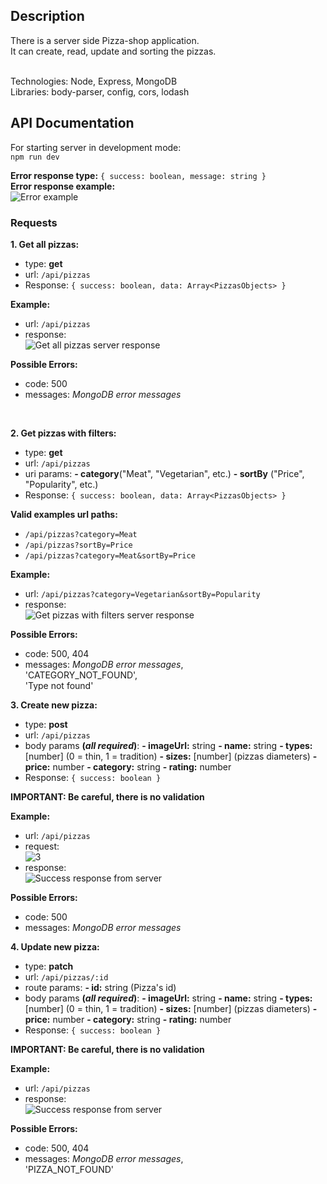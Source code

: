 ## Description

There is a server side Pizza-shop application. </br>
It can create, read, update and sorting the pizzas. </br>
</br>

Technologies: Node, Express, MongoDB </br>
Libraries: body-parser, config, cors, lodash </br>

## API Documentation

For starting server in development mode: </br>
`npm run dev`
</br>

**Error response type:** `{ success: boolean, message: string }` </br>
**Error response example:** </br>
![Error example](https://user-images.githubusercontent.com/57848626/88582410-58df9000-d057-11ea-8ce4-a6d54e979738.JPG)

### Requests

**1. Get all pizzas:**
</br>

- type: **get**
- url: `/api/pizzas`
- Response: `{ success: boolean, data: Array<PizzasObjects> }`

**Example:** </br>

- url: `/api/pizzas` </br>
- response: </br>
  ![Get all pizzas server response](https://user-images.githubusercontent.com/57848626/88577224-59742880-d04f-11ea-8fd5-c82a3b6a6f07.JPG)

**Possible Errors:**

- code: 500
- messages: _MongoDB error messages_

 </br>

**2. Get pizzas with filters:**
</br>

- type: **get**
- url: `/api/pizzas`
- uri params:
  **- category**("Meat", "Vegetarian", etc.)
  **- sortBy** ("Price", "Popularity", etc.)
- Response: `{ success: boolean, data: Array<PizzasObjects> }`

**Valid examples url paths:** </br>

- `/api/pizzas?category=Meat`
- `/api/pizzas?sortBy=Price`
- `/api/pizzas?category=Meat&sortBy=Price`

**Example:**

- url: `/api/pizzas?category=Vegetarian&sortBy=Popularity`
- response: </br>
  ![Get pizzas with filters server response](https://user-images.githubusercontent.com/57848626/88579199-575f9900-d052-11ea-8851-20abc9009d88.JPG)

**Possible Errors:**

- code: 500, 404
- messages:
  _MongoDB error messages_, </br>
  'CATEGORY_NOT_FOUND', </br>
  'Type not found'
  </br>

**3. Create new pizza:**
</br>

- type: **post**
- url: `/api/pizzas`
- body params **(_all required_)**:
  **- imageUrl:** string
  **- name:** string
  **- types:** [number] (0 = thin, 1 = tradition)
  **- sizes:** [number] (pizzas diameters)
  **- price:** number
  **- category:** string
  **- rating:** number
- Response: `{ success: boolean }`

**IMPORTANT: Be careful, there is no validation**

**Example:**

- url: `/api/pizzas`
- request: </br>
  ![3](https://user-images.githubusercontent.com/57848626/88581483-e7531200-d055-11ea-9f07-9e1391946137.JPG)
- response: </br>
  ![Success response from server](https://user-images.githubusercontent.com/57848626/88582285-233aa700-d057-11ea-8eea-79551c000cc9.JPG)

**Possible Errors:**

- code: 500
- messages: _MongoDB error messages_
  </br>

**4. Update new pizza:**
</br>

- type: **patch**
- url: `/api/pizzas/:id`
- route params:
  **- id:** string (Pizza's id)
- body params **(_all required_)**:
  **- imageUrl:** string
  **- name:** string
  **- types:** [number] (0 = thin, 1 = tradition)
  **- sizes:** [number] (pizzas diameters)
  **- price:** number
  **- category:** string
  **- rating:** number
- Response: `{ success: boolean }`

**IMPORTANT: Be careful, there is no validation**

**Example:**

- url: `/api/pizzas`
- response: </br>
  ![Success response from server](https://user-images.githubusercontent.com/57848626/88582285-233aa700-d057-11ea-8eea-79551c000cc9.JPG)

**Possible Errors:**

- code: 500, 404
- messages:
  _MongoDB error messages_, </br>
  'PIZZA_NOT_FOUND'
  </br>
